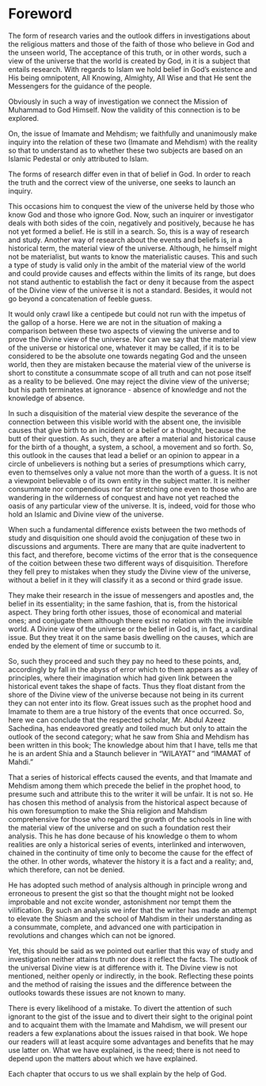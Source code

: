 Foreword
========

The form of research varies and the outlook differs in investigations
about the religious matters and those of the faith of those who believe
in God and the unseen world, The acceptance of this truth, or in other
words, such a view of the universe that the world is created by God, in
it is a subject that entails research. With regards to Islam we hold
belief in God’s existence and His being omnipotent, All Knowing,
Almighty, All Wise and that He sent the Messengers for the guidance of
the people.

Obviously in such a way of investigation we connect the Mission of
Muhammad to God Himself. Now the validity of this connection is to be
explored.

On, the issue of Imamate and Mehdism; we faithfully and unanimously
make inquiry into the relation of these two (Imamate and Mehdism) with
the reality so that to understand as to whether these two subjects are
based on an Islamic Pedestal or only attributed to Islam.

The forms of research differ even in that of belief in God. In order to
reach the truth and the correct view of the universe, one seeks to
launch an inquiry.

This occasions him to conquest the view of the universe held by those
who know God and those who ignore God. Now, such an inquirer or
investigator deals with both sides of the coin, negatively and
positively, because he has not yet formed a belief. He is still in a
search. So, this is a way of research and study. Another way of research
about the events and beliefs is, in a historical term, the material view
of the universe. Although, he himself might not be materialist, but
wants to know the materialistic causes. This and such a type of study is
valid only in the ambit of the material view of the world and could
provide causes and effects within the limits of its range, but does not
stand authentic to establish the fact or deny it because from the aspect
of the Divine view of the universe it is not a standard. Besides, it
would not go beyond a concatenation of feeble guess.

It would only crawl like a centipede but could not run with the impetus
of the gallop of a horse. Here we are not in the situation of making a
comparison between these two aspects of viewing the universe and to
prove the Divine view of the universe. Nor can we say that the material
view of the universe or historical one, whatever it may be called, if it
is to be considered to be the absolute one towards negating God and the
unseen world, then they are mistaken because the material view of the
universe is short to constitute a consummate scope of all truth and can
not pose itself as a reality to be believed. One may reject the divine
view of the universe; but his path terminates at ignorance - absence of
knowledge and not the knowledge of absence.

In such a disquisition of the material view despite the severance of
the connection between this visible world with the absent one, the
invisible causes that give birth to an incident or a belief or a
thought, because the butt of their question. As such, they are after a
material and historical cause for the birth of a thought, a system, a
school, a movement and so forth. So, this outlook in the causes that
lead a belief or an opinion to appear in a circle of unbelievers is
nothing but a series of presumptions which carry, even to themselves
only a value not more than the worth of a guess. It is not a viewpoint
believable o of its own entity in the subject matter. It is neither
consummate nor compendious nor far stretching one even to those who are
wandering in the wilderness of conquest and have not yet reached the
oasis of any particular view of the universe. It is, indeed, void for
those who hold an Islamic and Divine view of the universe.

When such a fundamental difference exists between the two methods of
study and disquisition one should avoid the conjugation of these two in
discussions and arguments. There are many that are quite inadvertent to
this fact, and therefore, become victims of the error that is the
consequence of the coition between these two different ways of
disquisition. Therefore they fell prey to mistakes when they study the
Divine view of the universe, without a belief in it they will classify
it as a second or third grade issue.

They make their research in the issue of messengers and apostles and,
the belief in its essentiality; in the same fashion, that is, from the
historical aspect. They bring forth other issues, those of economical
and material ones; and conjugate them although there exist no relation
with the invisible world. A Divine view of the universe or the belief in
God is, in fact, a cardinal issue. But they treat it on the same basis
dwelling on the causes, which are ended by the element of time or
succumb to it.

So, such they proceed and such they pay no heed to these points, and,
accordingly by fall in the abyss of error which to them appears as a
valley of principles, where their imagination which had given link
between the historical event takes the shape of facts. Thus they float
distant from the shore of the Divine view of the universe because not
being in its current they can not enter into its flow. Great issues such
as the prophet hood and Imamate to them are a true history of the events
that once occurred.
So, here we can conclude that the respected scholar, Mr. Abdul Azeez
Sachedina, has endeavored greatly and toiled much but only to attain the
outlook of the second category; what he saw from Shia and Mehdism has
been written in this book; The knowledge about him that I have, tells me
that he is an ardent Shia and a Staunch believer in “WILAYAT” and
“IMAMAT of Mahdi.”

That a series of historical effects caused the events, and that Imamate
and Mehdism among them which precede the belief in the prophet hood, to
presume such and attribute this to the writer it will be unfair. It is
not so. He has chosen this method of analysis from the historical aspect
because of his own foresumption to make the Shia religion and Mahdism
comprehensive for those who regard the growth of the schools in line
with the material view of the universe and on such a foundation rest
their analysis. This he has done because of his knowledge o them to whom
realities are only a historical series of events, interlinked and
interwoven, chained in the continuity of time only to become the cause
for the effect of the other. In other words, whatever the history it is
a fact and a reality; and, which therefore, can not be denied.

He has adopted such method of analysis although in principle wrong and
erroneous to present the gist so that the thought might not be looked
improbable and not excite wonder, astonishment nor tempt them the
vilification. By such an analysis we infer that the writer has made an
attempt to elevate the Shiasm and the school of Mahdism in their
understanding as a consummate, complete, and advanced one with
participation in revolutions and changes which can not be ignored.

Yet, this should be said as we pointed out earlier that this way of
study and investigation neither attains truth nor does it reflect the
facts. The outlook of the universal Divine view is at difference with
it. The Divine view is not mentioned, neither openly or indirectly, in
the book. Reflecting these points and the method of raising the issues
and the difference between the outlooks towards these issues are not
known to many.

There is every likelihood of a mistake. To divert the attention of such
ignorant to the gist of the issue and to divert their sight to the
original point and to acquaint them with the Imamate and Mahdism, we
will present our readers a few explanations about the issues raised in
that book. We hope our readers will at least acquire some advantages and
benefits that he may use latter on. What we have explained, is the need;
there is not need to depend upon the matters about which we have
explained.

Each chapter that occurs to us we shall explain by the help of God.


